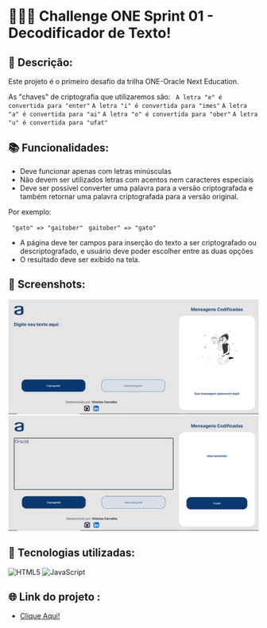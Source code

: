 # 👩🏽‍💻 Challenge ONE Sprint 01 - Decodificador de Texto!

## 📝 Descrição:
Este projeto é o primeiro desafio da trilha ONE-Oracle Next Education.

As "chaves" de criptografia que utilizaremos são:
`` A letra "e" é convertida para "enter"`` 
``A letra "i" é convertida para "imes"``
``A letra "a" é convertida para "ai"``
``A letra "o" é convertida para "ober"``
``A letra "u" é convertida para "ufat"``


## 📚 Funcionalidades:
- Deve funcionar apenas com letras minúsculas
- Não devem ser utilizados letras com acentos nem caracteres especiais
- Deve ser possível converter uma palavra para a versão criptografada e também retornar uma palavra criptografada para a versão original.

Por exemplo:

`` "gato" => "gaitober"`` 
 `` gaitober" => "gato"`` 

- A página deve ter campos para inserção do texto a ser criptografado ou descriptografado, e usuário deve poder escolher entre as duas opções
- O resultado deve ser exibido na tela.

## 📸 Screenshots:
![image](/src/screenshot/screenshot1.png?raw=true)
![image](/src/screenshot/screenshot2.png?raw=true)

## 🔧 Tecnologias utilizadas:
![HTML5](https://img.shields.io/badge/html5-%23E34F26.svg?style=for-the-badge&logo=html5&logoColor=white)
![JavaScript](https://img.shields.io/badge/javascript-%23323330.svg?style=for-the-badge&logo=javascript&logoColor=%23F7DF1E)

## 🌐 Link do projeto :
* [Clique Aqui!](https://v-carvalho.github.io/Challenge-Oracle-ONE/)